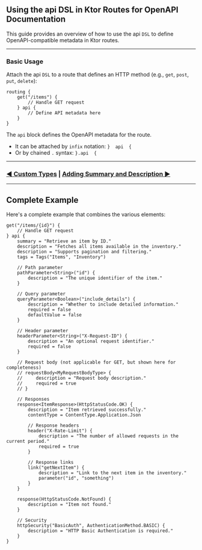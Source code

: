 ## Using the api DSL in Ktor Routes for OpenAPI Documentation

This guide provides an overview of how to use the api `DSL` to define OpenAPI-compatible metadata in Ktor routes.

---

### Basic Usage

Attach the api `DSL` to a route that defines an HTTP method (e.g., `get`, `post`, `put`, `delete`):

```text
routing {
    get("/items") {
        // Handle GET request
    } api {
        // Define API metadata here
    }
}
```

The `api` block defines the OpenAPI metadata for the route.

- It can be attached by `infix` notation: `}  api  {`
- Or by chained `.` syntax: `}.api  {`

---

### [◄ Custom Types](02.custom-types.md) | [Adding Summary and Description ►](04.api-usage-summary-description.md)

---

## Complete Example

Here's a complete example that combines the various elements:

```text
get("/items/{id}") {
    // Handle GET request
} api {
    summary = "Retrieve an item by ID."
    description = "Fetches all items available in the inventory."
    description = "Supports pagination and filtering."
    tags = Tags("Items", "Inventory")

    // Path parameter
    pathParameter<String>("id") {
        description = "The unique identifier of the item."
    }

    // Query parameter
    queryParameter<Boolean>("include_details") {
        description = "Whether to include detailed information."
        required = false
        defaultValue = false
    }

    // Header parameter
    headerParameter<String>("X-Request-ID") {
        description = "An optional request identifier."
        required = false
    }

    // Request body (not applicable for GET, but shown here for completeness)
    // requestBody<MyRequestBodyType> {
    //     description = "Request body description."
    //     required = true
    // }

    // Responses
    response<ItemResponse>(HttpStatusCode.OK) {
        description = "Item retrieved successfully."
        contentType = ContentType.Application.Json

        // Response headers
        header("X-Rate-Limit") {
            description = "The number of allowed requests in the current period."
            required = true
        }

        // Response links
        link("getNextItem") {
            description = "Link to the next item in the inventory."
            parameter("id", "something")
        }
    }

    response(HttpStatusCode.NotFound) {
        description = "Item not found."
    }

    // Security
    httpSecurity("BasicAuth", AuthenticationMethod.BASIC) {
        description = "HTTP Basic Authentication is required."
    }
}
```
